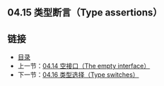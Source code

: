 ## 04.15 类型断言（Type assertions）


## 链接
* [目录](https://github.com/gnefiy/go-tour-zh/blob/master/README.md)
* 上一节：[04.14 空接口（The empty interface）](https://github.com/gnefiy/go-tour-zh/blob/master/tour/methods/04.14.md)
* 下一节：[04.16 类型选择（Type switches）](https://github.com/gnefiy/go-tour-zh/blob/master/tour/methods/04.16.md)
